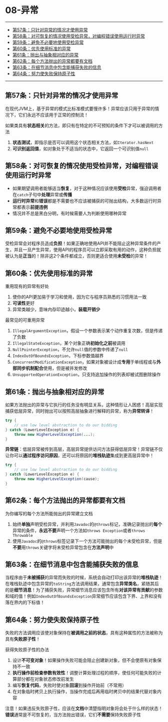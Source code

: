 # 08-异常

---

- [第57条：只针对异常的情况才使用异常](#第57条只针对异常的情况才使用异常)
- [第58条：对可恢复的情况使用受检异常，对编程错误使用运行时异常](#第58条对可恢复的情况使用受检异常对编程错误使用运行时异常)
- [第59条：避免不必要地使用受检异常](#第59条避免不必要地使用受检异常)
- [第60条：优先使用标准的异常](#第60条优先使用标准的异常)
- [第61条：抛出与抽象相对应的异常](#第61条抛出与抽象相对应的异常)
- [第62条：每个方法抛出的异常都要有文档](#第62条每个方法抛出的异常都要有文档)
- [第63条：在细节消息中包含能捕获失败的信息](#第63条在细节消息中包含能捕获失败的信息)
- [第64条：努力使失败保持原子性](#第64条努力使失败保持原子性)

---

## 第57条：只针对异常的情况才使用异常

在现代JVM上，基于异常的模式比标准模式要慢许多！异常应该只用于异常的情况下，它们永远不应该用于正常的控制流！

如果类具有**状态相关**的方法，即只有在特定的不可预知的条件下才可以被调用的方法
1. **状态测试**，即指示是否可以调用这个状态相关方法，如`Iterator.hasNext`
2. **可识别返回值**，如对象处于不适当的状态中，它返回一个可识别值`null`

## 第58条：对可恢复的情况使用受检异常，对编程错误使用运行时异常

* 如果期望调用者能够适当**恢复**，对于这种情况应该使用**受检**异常，强迫调用者在`catch`子句中**处理**异常或**传播**
* **运行时异常**和**错误**都是不需要也不应该被捕获的可抛出结构，大多数运行时异常都表示**前提违例**
* 情况并不总是黑白分明，有时候需要人为判断使用哪种异常

## 第59条：避免不必要地使用受检异常

受检异常会对程序员造成**负担**！如果正确地使用API并不能阻止这种异常条件的产生，并且一旦产生异常，使用API的程序员可以立即采取有用的动作，这种负担就被认为是**正当**的！除非这2个条件都成立，否则更适合使用**未受检**的异常！

## 第60条：优先使用标准的异常

重用现有的异常有好处
1. 使你的API更加易于学习和使用，因为它与程序员熟悉的习惯用法一致
2. **可读性**更好
3. 异常类越少，意味内存印迹越小，**装载开销少**

最常见的可重用异常
1. `IllegalArgumentException`，假设一个参数表示某个动作重复次数，但是传递了负数
2. `IllegalStateException`，某个对象正确**初始化之前**被调用
3. `NullPointerException`，不允许`null`值的参数中传递了`null`
4. `IndexOutOfBoundsException`，下标参数值越界
5. `ConcurrentModificationException`，如果对象被设计成**专用**于单线程或与**外部同步机制配合**使用，但是被并发修改
6. `UnsupportedOperationException`，只支持追加操作的列表却被试图删除操作

## 第61条：抛出与抽象相对应的异常

如果方法抛出的异常与它执行的任务没有明显关系，这种情形让人困惑！高层实现捕获低层异常，同时抛出可以按照高层抽象进行解释的异常，称为**异常转译**！
```Java
try {
	// use low level abstraction to do our bidding
} catch (LowerLevelException e) {
	throw new HigherLevelException(...);
}
```

**异常链**：低层异常被传到高层，高层异常提供访问方法获得低层异常！异常链不仅让你可以**通过程序访问原因**，还可以将原因的**堆栈轨迹**集成到更高层异常中！
```Java
try {
	// use low level abstraction to do our bidding
} catch (LowerLevelException e) {
	throw new HigherLevelException(cause);
}
```

## 第62条：每个方法抛出的异常都要有文档

为你编写的每个方法所能抛出的异常建立文档
1. 始终**单独**声明受检异常，并利用`Javadoc`的`@throws`标记，准确记录抛出的**每个**异常的条件，**永远不要**声明一个方法如`throws Exception`或者`throws Throwable`
2. 使用`Javadoc`的`@throws`标签记录下一个方法可能抛出的每个未受检异常，但是**不要**用`throws`关键字将未受检异常包含在**方法声明**中

## 第63条：在细节消息中包含能捕获失败的信息

当程序由于**未被捕获**的异常而失败的时候，系统会自动打印出该异常的**堆栈轨迹**！在堆栈轨迹中包含异常的`toString`方法调用结果，通常包含**异常类名**，紧随其后的是**细节消息**！为了捕获失败，异常细节消息应该包含所有**对该异常有贡献**的参数和域的值！例如`IndexOutOfBoundsException`异常细节应该包含下界、上界和没有落在界内的下标值！

## 第64条：努力使失败保持原子性

失败的方法调用应该使对象保持在**被调用之前的状态**，具有这种属性的方法被称为具有**失败原子性**！

获得失败原子性的办法
1. 设计**不可变对象**！如果操作失败可能会阻止创建新对象，但不会使原有对象保持不一致
2. **执行操作前检查参数有效性**！调整计算处理过程的顺序，使任何可能失败的计算部分都在对象状态修改前发生
3. 编写**恢复代码**，失败时使对象**回滚**到操作开始前（不常用）
4. 在对象临时拷贝上执行操作，当操作完成后再用临时拷贝中的结果代替对象内容

注意！如果违反失败原子性，应该在**文档**中清楚指明对象将会处于什么样的状态！**错误**通常是不可恢复的，当方法抛出错误，它们**不需要**保持失败原子性